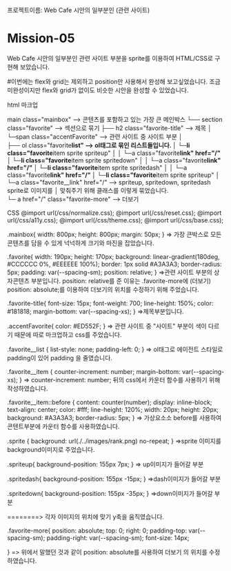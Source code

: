 프로젝트이름: Web Cafe 시안의 일부분인 (관련 사이트)

# Mission-05

Web Cafe 시안의 일부분인 관련 사이트 부분을
sprite를 이용하여 HTML/CSS로 구현해 보았습니다.

#이번에는 flex와 grid는 제외하고 position만 사용해서 완성해 보고싶었습니다.
조금 미완성이지만 flex와 grid가 없이도 비슷한 시안을 완성할 수 있었습니다.

html 마크업

main class="mainbox" --> 콘텐츠를 포함하고 있는 가장 큰 메인박스
└── section class="favorite" --> 섹션으로 묶기
├── h2 class="favorite-title" --> 제목
│ └─span class="accentFavorite" --> 관련 사이트 중 사이트 부분
│  
├── ol class="favorite**list" --> ol태그로 묶인 리스트들입니다.
│ └─li class="favorite**item sprite spriteup"
│ │ └─a class="favorite**link" href="/"
│ └─li class="favorite**item sprite spritedown"
│ │ └─a class="favorite**link" href="/"
│ └─li class="favorite**item sprite spritedash"
│ │ └─a class="favorite**link" href="/"
│ └─li class="favorite**item sprite spriteup"
│ └─a class="favorite\_\_link" href="/" --> spriteup, spritedown, spritedash sprite로 이미지를
│ 맞춰주기 위해 클래스를 이렇게 묶었습니다.  
└─ a href="/" class="favorite-more" --> 더보기

CSS
@import url(/css/normalize.css);
@import url(/css/reset.css);
@import url(/css/a11y.css);
@import url(/css/theme.css);
@import url(/css/base.css);

.mainbox{
width: 800px;
height: 800px;
margin: 50px;
}
=> 가장 큰박스로 모든 콘텐츠를 담을 수 있게 넉넉하게 크기와 마진을 잡았습니다.

.favorite{
width: 190px;
height: 170px;
background: linear-gradient(180deg, #CCCCCC 0%, #EEEEEE 100%);
border: 1px solid #A3A3A3;
border-radius: 5px;
padding: var(--spacing-sm);
position: relative;
}
=>관련 사이트 부분의 상자콘텐츠 부분입니다. position: relative를 준 이유는 .favorite-more에 (더보기)
position: absolute;를 이용하여 더보기의 위치를 수정하기 위해 주었습니다.

.favorite-title{
font-size: 15px;
font-weight: 700;
line-height: 150%;
color: #181818;
margin-bottom: var(--spacing-xs);
}
=>제목부분입니다.

.accentFavorite{
color: #ED552F;
}
=> 관련 사이트 중 "사이트" 부분이 색이 다르기 때문에 따로 마크업하고 css를 주었습니다.

.favorite\_\_list {
list-style: none;
padding-left: 0;
}
=> ol태그로 에이전트 스타일로 padding이 있어 padding 을 줄였습니다.

.favorite\_\_item {
counter-increment: number;
margin-bottom: var(--spacing-xs);
}
=> counter-increment: number; 뒤의 css에서 카운터 함수를 사용하기 위해 작성하였습니다.

.favorite\_\_item::before {
content: counter(number);
display: inline-block;
text-align: center;
color: #fff;
line-height: 120%;
width: 20px;
height: 20px;
background: #A3A3A3;
border-radius: 5px;
}
=> 가상요소소 before를 사용하여 콘텐트부분에 카운터 함수를 사용하였습니다.

.sprite {
background: url(./../images/rank.png) no-repeat;
}
=>sprite 이미지를 background이미지로 주었습니다.

.spriteup{
background-position: 155px 7px;
}
=> up이미지가 들어갈 부분

.spritedash{
background-position: 155px -15px;
}
=>dash이미지가 들어갈 부분

.spritedown{
background-position: 155px -35px;
}
=>down이미지가 들어갈 부분

========> 각자 이미지의 위치에 맞기 y축을 움직였습니다.

.favorite-more{
position: absolute;
top: 0;
right: 0;
padding-top: var(--spacing-sm);
padding-right: var(--spacing-sm);
font-size: 14px;

}
=> 위에서 말했던 것과 같이 position: absolute를 사용하여 더보기 의 위치를 수정하였습니다.
